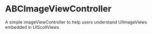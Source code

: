 # ABCImageViewController
A simple imageViewController to help users understand UIImageViews embedded in UIScollViews
